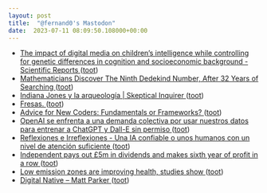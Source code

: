 ```yaml
---
layout: post
title:  "@fernand0's Mastodon"
date:  2023-07-11 08:09:50.108000+00:00
---
```

*  [The impact of digital media on children’s intelligence while controlling for genetic differences in cognition and socioeconomic background - Scientific Reports ](https://www.nature.com/articles/s41598-022-11341-) ([toot](https://mastodon.social/@fernand0/110694432119675552))
*  [Mathematicians Discover The Ninth Dedekind Number, After 32 Years of Searching ](https://www.sciencealert.com/mathematicians-discover-the-ninth-dedekind-number-after-32-years-of-searchin) ([toot](https://mastodon.social/@fernand0/110694270410301210))
*  [Indiana Jones y la arqueología \| Skeptical Inquirer ](https://skepticalinquirer.org/exclusive/indiana-jones-y-la-arqueologia) ([toot](https://mastodon.social/@fernand0/110691058899182524))
*  [Fresas. ](https://avecesunafoto.wordpress.com/2023/07/10/fresas) ([toot](https://mastodon.social/@fernand0/110690997206304186))
*  [Advice for New Coders: Fundamentals or Frameworks? ](https://dev.to/codenewbieteam/advice-for-new-coders-fundamentals-or-frameworks-2cg) ([toot](https://mastodon.social/@fernand0/110690756698431541))
*  [OpenAI se enfrenta a una demanda colectiva por usar nuestros datos para entrenar a ChatGPT y Dall-E sin permiso ](https://www.genbeta.com/actualidad/openai-se-enfrenta-a-demanda-colectiva-usar-nuestros-datos-para-entrenar-a-chatgpt-dall-e-permis) ([toot](https://mastodon.social/@fernand0/110690574675263226))
*  [
         Reflexiones e Irreflexiones - Una IA confiable o unos humanos con un nivel de atención suficiente
       ](http://fernand0.blogalia.com//historias/7874) ([toot](https://mastodon.social/@fernand0/110690501973221703))
*  [Independent pays out £5m in dividends and makes sixth year of profit in a row ](https://www.theguardian.com/media/2023/jun/23/independent-pays-out-5m-in-dividends-sixth-year-profit-editorial-digital-ad-market-declin) ([toot](https://mastodon.social/@fernand0/110690281009760475))
*  [Low emission zones are improving health, studies show ](https://www.theguardian.com/environment/2023/jun/30/low-emission-zones-lez-improving-health-studie) ([toot](https://mastodon.social/@fernand0/110689470658610587))
*  [Digital Native – Matt Parker ](https://www.earthkeptwarm.com/digital-native) ([toot](https://mastodon.social/@fernand0/110689387067095245))

